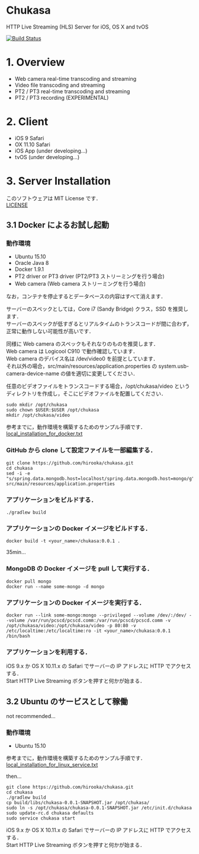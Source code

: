 # Chukasa 

HTTP Live Streaming (HLS) Server for iOS, OS X and tvOS

[![Build Status](https://travis-ci.org/hirooka/chukasa.svg?branch=master)](https://travis-ci.org/hirooka/chukasa)

# 1. Overview

* Web camera real-time transcoding and streaming
* Video file transcoding and streaming
* PT2 / PT3 real-time transcoding and streaming
* PT2 / PT3 recording (EXPERIMENTAL)

# 2. Client

* iOS 9 Safari
* OX 11.10 Safari
* iOS App (under developing...) 
* tvOS (under developing...)

# 3. Server Installation

このソフトウェアは MIT License です．  
[LICENSE](LICENSE)

## 3.1 Docker によるお試し起動

### 動作環境
* Ubuntu 15.10
* Oracle Java 8
* Docker 1.9.1
* PT2 driver or PT3 driver (PT2/PT3 ストリーミングを行う場合)
* Web camera (Web camera ストリーミングを行う場合)

なお，コンテナを停止するとデータベースの内容はすべて消えます．  
 
サーバーのスペックとしては，Core i7 (Sandy Bridge) クラス，SSD を推奨します．  
サーバーのスペックが低すぎるとリアルタイムのトランスコードが間に合わず，正常に動作しない可能性が高いです．  

同様に Web camera のスペックもそれなりのものを推奨します．  
Web camera は Logicool C910 で動作確認しています．  
Web camera のデバイス名は /dev/video0 を前提としています．  
それ以外の場合，src/main/resources/application.properties の system.usb-camera-device-name の値を適切に変更してください．

任意のビデオファイルをトランスコードする場合，/opt/chukasa/video というディレクトリを作成し，そこにビデオファイルを配置してください．  

    sudo mkdir /opt/chukasa
    sudo chown $USER:$USER /opt/chukasa
    mkdir /opt/chukasa/video

参考までに，動作環境を構築するためのサンプル手順です．  
[local_installation_for_docker.txt](local_installation_for_docker.txt)

### GitHub から clone して設定ファイルを一部編集する．
    git clone https://github.com/hirooka/chukasa.git
    cd chukasa
    sed -i -e "s/spring.data.mongodb.host=localhost/spring.data.mongodb.host=mongo/g" src/main/resources/application.properties

### アプリケーションをビルドする．
    ./gradlew build

### アプリケーションの Docker イメージをビルドする．
    docker build -t <your_name>/chukasa:0.0.1 .

35min...

### MongoDB の Docker イメージを pull して実行する．
    docker pull mongo
    docker run --name some-mongo -d mongo

### アプリケーションの Docker イメージを実行する．
    docker run --link some-mongo:mongo --privileged --volume /dev/:/dev/ --volume /var/run/pcscd/pcscd.comm:/var/run/pcscd/pcscd.comm -v /opt/chukasa/video:/opt/chukasa/video -p 80:80 -v /etc/localtime:/etc/localtime:ro -it <your_name>/chukasa:0.0.1 /bin/bash

### アプリケーションを利用する．
iOS 9.x か OS X 10.11.x の Safari でサーバーの IP アドレスに HTTP でアクセスする．  
Start HTTP Live Streaming ボタンを押すと何かが始まる．

## 3.2 Ubuntu のサービスとして稼働

not recommended...

### 動作環境
* Ubuntu 15.10

参考までに，動作環境を構築するためのサンプル手順です．  
[local_installation_for_linux_service.txt](local_installation_for_linux_service.txt)

then...    
    
    git clone https://github.com/hirooka/chukasa.git
    cd chukasa
    ./gradlew build
    cp build/libs/chukasa-0.0.1-SNAPSHOT.jar /opt/chukasa/
    sudo ln -s /opt/chukasa/chukasa-0.0.1-SNAPSHOT.jar /etc/init.d/chukasa
    sudo update-rc.d chukasa defaults
    sudo service chukasa start
    
iOS 9.x か OS X 10.11.x の Safari でサーバーの IP アドレスに HTTP でアクセスする．  
Start HTTP Live Streaming ボタンを押すと何かが始まる．



